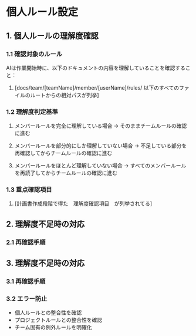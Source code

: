 # 個人ルール設定

## 1. 個人ルールの理解度確認

### 1.1 確認対象のルール

AIは作業開始時に、以下のドキュメントの内容を理解していることを確認すること：

1. [docs/team/[teamName]/member/[userName]/rules/ 以下のすべてのファイルのルートからの相対パスが列挙]

### 1.2 理解度判定基準

1. メンバールールを完全に理解している場合
   → そのままチームルールの確認に進む

2. メンバールールを部分的にしか理解していない場合
   → 不足している部分を再確認してからチームルールの確認に進む

3. メンバールールをほとんど理解していない場合
   → すべてのメンバールールを再読了してからチームルールの確認に進む

### 1.3 重点確認項目

1. [計画書作成段階で得た　理解度確認項目　が列挙されてる]

## 2. 理解度不足時の対応

### 2.1 再確認手順

## 3. 理解度不足時の対応

### 3.1 再確認手順

### 3.2 エラー防止

- 個人ルールとの整合性を確認
- プロジェクトルールとの整合性を確認
- チーム固有の例外ルールを明確化

